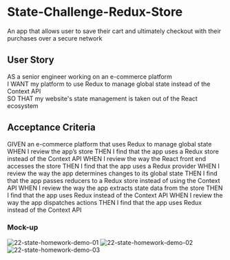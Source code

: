 # State-Challenge-Redux-Store
An app that allows user to save their cart and ultimately checkout with their purchases over a secure network  


## User Story 
AS a senior engineer working on an e-commerce platform<br>
I WANT my platform to use Redux to manage global state instead of the Context API<br>
SO THAT my website's state management is taken out of the React ecosystem<br>

## Acceptance Criteria
GIVEN an e-commerce platform that uses Redux to manage global state
WHEN I review the app’s store
THEN I find that the app uses a Redux store instead of the Context API
WHEN I review the way the React front end accesses the store
THEN I find that the app uses a Redux provider
WHEN I review the way the app determines changes to its global state
THEN I find that the app passes reducers to a Redux store instead of using the Context API
WHEN I review the way the app extracts state data from the store
THEN I find that the app uses Redux instead of the Context API
WHEN I review the way the app dispatches actions
THEN I find that the app uses Redux instead of the Context API

### Mock-up

![22-state-homework-demo-01](https://user-images.githubusercontent.com/77178392/126729588-9326a52c-6a07-4d73-8b52-28c71f233285.gif)
![22-state-homework-demo-02](https://user-images.githubusercontent.com/77178392/126729589-6b7c04d7-4457-4bb5-8ff6-310065c967ef.gif)
![22-state-homework-demo-03](https://user-images.githubusercontent.com/77178392/126729607-7727f8d9-6307-4e1e-a82f-3c8b2c117fe1.gif)
